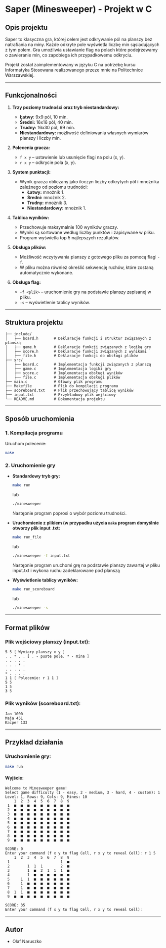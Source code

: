 
# **Saper (Minesweeper) - Projekt w C**

## **Opis projektu**

Saper to klasyczna gra, której celem jest odkrywanie pól na planszy bez natrafiania na miny. Każde odkryte pole wyświetla liczbę min sąsiadujących z tym polem. Gra umożliwia ustawianie flag na polach które podejrzewamy o zawieranie min, co zapobiega ich przypadkowemu odkryciu.

Projekt został zaimplementowany w języku C na potrzebę kursu Informatyka Stosowana realizowanego przeze mnie na Politechnice Warszawskiej.

----------

## **Funkcjonalności**

1.  **Trzy poziomy trudności oraz tryb niestandardowy:**
    
    -   **Łatwy:** 9x9 pól, 10 min.
    -   **Średni:** 16x16 pól, 40 min.
    -   **Trudny:** 16x30 pól, 99 min.
    -   **Niestandardowy:** możliwość definiowania własnych wymiarów planszy i liczby min.
2.  **Polecenia gracza:**
    
    -   `f x y` – ustawienie lub usunięcie flagi na polu (x, y).
    -   `r x y` – odkrycie pola (x, y).
3.  **System punktacji:**
    
    -   Wynik gracza obliczany jako iloczyn liczby odkrytych pól i mnożnika zależnego od poziomu trudności:
        -   **Łatwy:** mnożnik 1.
        -   **Średni:** mnożnik 2.
        -   **Trudny:** mnożnik 3.
        -   **Niestandardowy:** mnożnik 1.
4.  **Tablica wyników:**
    
    -   Przechowuje maksymalnie 100 wyników graczy.
    -   Wyniki są sortowane według liczby punktów i zapisywane w pliku.
    -   Program wyświetla top 5 najlepszych rezultatów.
5.  **Obsługa plików:**
    
    -   Możliwość wczytywania planszy z gotowego pliku za pomocą flagi `-f`.
    -   W pliku można również określić sekwencję ruchów, które zostaną automatycznie wykonane.
6.  **Obsługa flag:**
    
    -   `-f <plik>` – uruchomienie gry na podstawie planszy zapisanej w pliku.
    -   `-s` – wyświetlenie tablicy wyników.

----------

## **Struktura projektu**

```
├── include/
│   ├── board.h       # Deklaracje funkcji i struktur związanych z planszą
│   ├── game.h        # Deklaracje funkcji związanych z logiką gry
│   ├── score.h       # Deklaracje funkcji związanych z wynikami
│   ├── file.h        # Deklaracje funkcji do obsługi plików
├── src/
│   ├── board.c       # Implementacja funkcji związanych z planszą
│   ├── game.c        # Implementacja logiki gry
│   ├── score.c       # Implementacja obsługi wyników
│   ├── file.c        # Implementacja obsługi plików
├── main.c            # Główny plik programu
├── Makefile          # Plik do kompilacji programu
├── scoreboard.txt    # Plik przechowujący tablicę wyników
├── input.txt         # Przykładowy plik wejściowy
└── README.md         # Dokumentacja projektu

```

----------

## **Sposób uruchomienia**

### **1. Kompilacja programu**

Uruchom polecenie:

```bash
make
```

### **2. Uruchomienie gry**

-   **Standardowy tryb gry:**
	```bash
	make run
	```
    lub
    ```bash
    ./minesweeper
       ```
    
    Następnie program poprosi o wybór poziomu trudności.
    
-   **Uruchomienie z plikiem (w przypadku użycia ```make``` program domyślnie otworzy plik input .txt:**
	```bash
	make run_file
	```
    lub
    ```bash
    ./minesweeper -f input.txt
    ```
    
    Następnie program uruchomi grę na podstawie planszy zawartej w pliku input.txt i wykona ruchu zadeklarowane pod planszą
    
-   **Wyświetlenie tablicy wyników:**
	```bash
	make run_scoreboard
	```
    lub
    ```bash
    ./minesweeper -s
    ```
    

----------

## **Format plików**

### **Plik wejściowy planszy (input.txt):**

```
5 5 [ Wymiary planszy x y ]
. . * . . [ . - puste pole, * - mina ]
. . . . .
. . . * .
. . . . .
* . . . .
1 1 [ Polecenie: r 1 1 ]
5 5
1 5
3 5
```

### **Plik wyników (scoreboard.txt):**

```
Jan 1000
Maja 451
Kacper 133
```

----------

## **Przykład działania**

### **Uruchomienie gry:**

```bash
make run
```

#### **Wyjście:**

```
Welcome to Minesweeper game!
Select game difficulty (1 - easy, 2 - medium, 3 - hard, 4 - custom): 1
Level: 1, Rows: 9, Cols: 9, Mines: 10
    1  2  3  4  5  6  7  8  9
 1  ■  ■  ■  ■  ■  ■  ■  ■  ■
 2  ■  ■  ■  ■  ■  ■  ■  ■  ■
 3  ■  ■  ■  ■  ■  ■  ■  ■  ■
 4  ■  ■  ■  ■  ■  ■  ■  ■  ■
 5  ■  ■  ■  ■  ■  ■  ■  ■  ■
 6  ■  ■  ■  ■  ■  ■  ■  ■  ■
 7  ■  ■  ■  ■  ■  ■  ■  ■  ■
 8  ■  ■  ■  ■  ■  ■  ■  ■  ■
 9  ■  ■  ■  ■  ■  ■  ■  ■  ■

SCORE: 0
Enter your command (f x y to flag Cell, r x y to reveal Cell): r 1 5
    1  2  3  4  5  6  7  8  9
 1                       1  ■
 2        1  1  1        2  ■
 3        1  ■  2  1  1  1  ■
 4        1  ■  ■  ■  ■  ■  ■
 5     1  1  ■  ■  ■  ■  ■  ■
 6     1  ■  ■  ■  ■  ■  ■  ■
 7     1  ■  ■  ■  ■  ■  ■  ■
 8  1  1  ■  ■  ■  ■  ■  ■  ■
 9  ■  ■  ■  ■  ■  ■  ■  ■  ■

SCORE: 35
Enter your command (f x y to flag Cell, r x y to reveal Cell):

```

----------

## **Autor**

- Olaf Naruszko